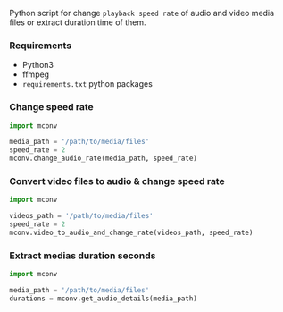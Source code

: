 Python script for change `playback speed rate` of audio and video media files or extract duration time of them.


### Requirements
- Python3
- ffmpeg
- `requirements.txt` python packages


### Change speed rate
```python
import mconv

media_path = '/path/to/media/files'
speed_rate = 2
mconv.change_audio_rate(media_path, speed_rate)
```


### Convert video files to audio & change speed rate
```python
import mconv

videos_path = '/path/to/media/files'
speed_rate = 2
mconv.video_to_audio_and_change_rate(videos_path, speed_rate)
```


### Extract medias duration seconds
```python
import mconv

media_path = '/path/to/media/files'
durations = mconv.get_audio_details(media_path)
```



